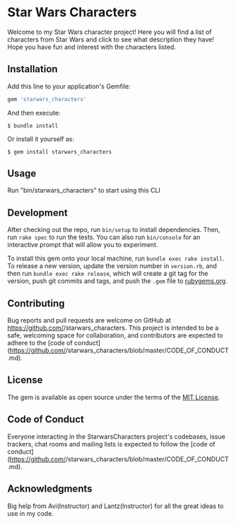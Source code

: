 # Star Wars Characters

Welcome to my Star Wars character project! Here you will find a list of characters from Star Wars and click to see what description they have! Hope you have fun and interest with the characters listed.


## Installation

Add this line to your application's Gemfile:

```ruby
gem 'starwars_characters'
```

And then execute:

    $ bundle install

Or install it yourself as:

    $ gem install starwars_characters

## Usage

Run "bin/starwars_characters" to start using this CLI

## Development

After checking out the repo, run `bin/setup` to install dependencies. Then, run `rake spec` to run the tests. You can also run `bin/console` for an interactive prompt that will allow you to experiment.

To install this gem onto your local machine, run `bundle exec rake install`. To release a new version, update the version number in `version.rb`, and then run `bundle exec rake release`, which will create a git tag for the version, push git commits and tags, and push the `.gem` file to [rubygems.org](https://rubygems.org).

## Contributing

Bug reports and pull requests are welcome on GitHub at https://github.com/<github username>/starwars_characters. This project is intended to be a safe, welcoming space for collaboration, and contributors are expected to adhere to the [code of conduct](https://github.com/<github username>/starwars_characters/blob/master/CODE_OF_CONDUCT.md).


## License

The gem is available as open source under the terms of the [MIT License](https://opensource.org/licenses/MIT).

## Code of Conduct

Everyone interacting in the StarwarsCharacters project's codebases, issue trackers, chat rooms and mailing lists is expected to follow the [code of conduct](https://github.com/<github username>/starwars_characters/blob/master/CODE_OF_CONDUCT.md).

## Acknowledgments

Big help from Avi(Instructor) and Lantz(Instructor) for all the great ideas to use in my code.